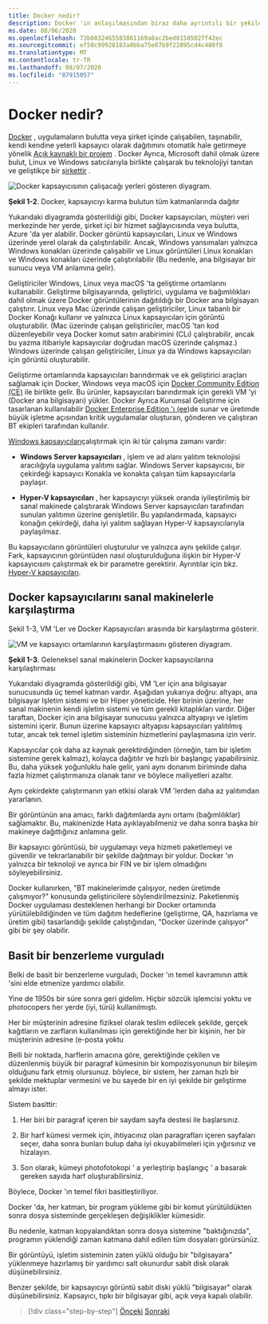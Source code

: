 ```yaml
---
title: Docker nedir?
description: Docker 'ın anlaşılmasından biraz daha ayrıntılı bir şekilde yararlandığınızda, size yardımcı olabilecek basit bir benzerleme vurguladı.
ms.date: 08/06/2020
ms.openlocfilehash: 73b6032465583861169a8ac2bed81585027f42ec
ms.sourcegitcommit: ef50c99928183a0bba75e07b9f22895cd4c480f8
ms.translationtype: MT
ms.contentlocale: tr-TR
ms.lasthandoff: 08/07/2020
ms.locfileid: "87915057"
---
```

# <a name="what-is-docker"></a>Docker nedir?

[Docker](https://www.docker.com/) , uygulamaların bulutta veya şirket içinde çalışabilen, taşınabilir, kendi kendine yeterli kapsayıcı olarak dağıtımını otomatik hale getirmeye yönelik [Açık kaynaklı bir projem](https://github.com/docker/docker) . Docker Ayrıca, Microsoft dahil olmak üzere bulut, Linux ve Windows satıcılarıyla birlikte çalışarak bu teknolojiyi tanıtan ve geliştikçe bir [şirkettir](https://www.docker.com/) .

![Docker kapsayıcısının çalışacağı yerleri gösteren diyagram.](./media/what-is-docker/docker-containers-run-anywhere.png)

**Şekil 1-2**. Docker, kapsayıcıyı karma bulutun tüm katmanlarında dağıtır

Yukarıdaki diyagramda gösterildiği gibi, Docker kapsayıcıları, müşteri veri merkezinde her yerde, şirket içi bir hizmet sağlayıcısında veya bulutta, Azure 'da yer alabilir. Docker görüntü kapsayıcıları, Linux ve Windows üzerinde yerel olarak da çalıştırılabilir. Ancak, Windows yansımaları yalnızca Windows konakları üzerinde çalışabilir ve Linux görüntüleri Linux konakları ve Windows konakları üzerinde çalıştırılabilir (Bu nedenle, ana bilgisayar bir sunucu veya VM anlamına gelir).

Geliştiriciler Windows, Linux veya macOS 'ta geliştirme ortamlarını kullanabilir. Geliştirme bilgisayarında, geliştirici, uygulama ve bağımlılıkları dahil olmak üzere Docker görüntülerinin dağıtıldığı bir Docker ana bilgisayarı çalıştırır. Linux veya Mac üzerinde çalışan geliştiriciler, Linux tabanlı bir Docker Konağı kullanır ve yalnızca Linux kapsayıcıları için görüntü oluşturabilir. (Mac üzerinde çalışan geliştiriciler, macOS 'tan kod düzenleyebilir veya Docker komut satırı arabirimini (CLı) çalıştırabilir, ancak bu yazma itibariyle kapsayıcılar doğrudan macOS üzerinde çalışmaz.) Windows üzerinde çalışan geliştiriciler, Linux ya da Windows kapsayıcıları için görüntü oluşturabilir.

Geliştirme ortamlarında kapsayıcıları barındırmak ve ek geliştirici araçları sağlamak için Docker, Windows veya macOS için [Docker Community Edition (CE)](https://www.docker.com/community-edition) ile birlikte gelir. Bu ürünler, kapsayıcıları barındırmak için gerekli VM 'yi (Docker ana bilgisayarı) yükler. Docker Ayrıca Kurumsal Geliştirme için tasarlanan kullanılabilir [Docker Enterprise Edition 'ı (ee)](https://www.docker.com/enterprise-edition)de sunar ve üretimde büyük işletme açısından kritik uygulamalar oluşturan, gönderen ve çalıştıran BT ekipleri tarafından kullanılır.

[Windows kapsayıcıları](/virtualization/windowscontainers/about/)çalıştırmak için iki tür çalışma zamanı vardır:

- **Windows Server kapsayıcıları** , işlem ve ad alanı yalıtım teknolojisi aracılığıyla uygulama yalıtımı sağlar. Windows Server kapsayıcısı, bir çekirdeği kapsayıcı Konakla ve konakta çalışan tüm kapsayıcılarla paylaşır.

- **Hyper-V kapsayıcıları** , her kapsayıcıyı yüksek oranda iyileştirilmiş bir sanal makinede çalıştırarak Windows Server kapsayıcıları tarafından sunulan yalıtımın üzerine genişletilir. Bu yapılandırmada, kapsayıcı konağın çekirdeği, daha iyi yalıtım sağlayan Hyper-V kapsayıcılarıyla paylaşılmaz.

Bu kapsayıcıların görüntüleri oluşturulur ve yalnızca aynı şekilde çalışır. Fark, kapsayıcının görüntüden nasıl oluşturulduğuna ilişkin bir Hyper-V kapsayıcısını çalıştırmak ek bir parametre gerektirir. Ayrıntılar için bkz. [Hyper-V kapsayıcıları](https://docs.microsoft.com/virtualization/windowscontainers/manage-containers/hyperv-container).

## <a name="comparing-docker-containers-with-virtual-machines"></a>Docker kapsayıcılarını sanal makinelerle karşılaştırma

Şekil 1-3, VM 'Ler ve Docker Kapsayıcıları arasında bir karşılaştırma gösterir.

![VM ve kapsayıcı ortamlarının karşılaştırmasını gösteren diyagram.](./media/what-is-docker/comparison-vms-docker-conatiners.png)

**Şekil 1-3**. Geleneksel sanal makinelerin Docker kapsayıcılarına karşılaştırması

Yukarıdaki diyagramda gösterildiği gibi, VM 'Ler için ana bilgisayar sunucusunda üç temel katman vardır. Aşağıdan yukarıya doğru: altyapı, ana bilgisayar Işletim sistemi ve bir Hiper yöneticide. Her birinin üzerine, her sanal makinenin kendi işletim sistemi ve tüm gerekli kitaplıkları vardır. Diğer taraftan, Docker için ana bilgisayar sunucusu yalnızca altyapıyı ve işletim sistemini içerir. Bunun üzerine kapsayıcı altyapısı kapsayıcıları yalıtılmış tutar, ancak tek temel işletim sisteminin hizmetlerini paylaşmasına izin verir.

Kapsayıcılar çok daha az kaynak gerektirdiğinden (örneğin, tam bir işletim sistemine gerek kalmaz), kolayca dağıtılır ve hızlı bir başlangıç yapabilirsiniz. Bu, daha yüksek yoğunluklu hale gelir, yani aynı donanım biriminde daha fazla hizmet çalıştırmanıza olanak tanır ve böylece maliyetleri azaltır.

Aynı çekirdekte çalıştırmanın yan etkisi olarak VM 'lerden daha az yalıtımdan yararlanın.

Bir görüntünün ana amacı, farklı dağıtımlarda aynı ortamı (bağımlılıklar) sağlamaktır. Bu, makinenizde Hata ayıklayabilmeniz ve daha sonra başka bir makineye dağıttığınız anlamına gelir.

Bir kapsayıcı görüntüsü, bir uygulamayı veya hizmeti paketlemeyi ve güvenilir ve tekrarlanabilir bir şekilde dağıtmayı bir yoldur. Docker 'ın yalnızca bir teknoloji ve ayrıca bir FIN ve bir işlem olmadığını söyleyebilirsiniz.

Docker kullanırken, "BT makinelerimde çalışıyor, neden üretimde çalışmıyor?" konusunda geliştiricilere söylendirilmezsiniz. Paketlenmiş Docker uygulaması desteklenen herhangi bir Docker ortamında yürütülebildiğinden ve tüm dağıtım hedeflerine (geliştirme, QA, hazırlama ve üretim gibi) tasarlandığı şekilde çalıştığından, "Docker üzerinde çalışıyor" gibi bir şey olabilir.

## <a name="a-simple-analogy"></a>Basit bir benzerleme vurguladı

Belki de basit bir benzerleme vurguladı, Docker 'ın temel kavramının attık 'sini elde etmenize yardımcı olabilir.

Yine de 1950s bir süre sonra geri gidelim. Hiçbir sözcük işlemcisi yoktu ve photocopers her yerde (iyi, türü) kullanılmıştı.

Her bir müşterinin adresine fiziksel olarak teslim edilecek şekilde, gerçek kağıtların ve zarfların kullanılması için gerektiğinde her bir kişinin, her bir müşterinin adresine (e-posta yoktu

Belli bir noktada, harflerin amacına göre, gerektiğinde çekilen ve düzenlenmiş büyük bir paragraf kümesinin bir kompozisyonunun bir bileşim olduğunu fark etmiş olursunuz. böylece, bir sistem, her zaman hızlı bir şekilde mektuplar vermesini ve bu sayede bir en iyi şekilde bir geliştirme almayı ister.

Sistem basittir:

1. Her biri bir paragraf içeren bir saydam sayfa destesi ile başlarsınız.

2. Bir harf kümesi vermek için, ihtiyacınız olan paragrafları içeren sayfaları seçer, daha sonra bunları bulup daha iyi okuyabilmeleri için yığırsınız ve hizalayın.

3. Son olarak, kümeyi photofotokopi ' a yerleştirip başlangıç ' a basarak gereken sayıda harf oluşturabilirsiniz.

Böylece, Docker 'ın temel fikri basitleştiriliyor.

Docker 'da, her katman, bir program yükleme gibi bir komut yürütüldükten sonra dosya sisteminde gerçekleşen değişiklikler kümesidir.

Bu nedenle, katman kopyalandıktan sonra dosya sistemine "baktığınızda", programın yüklendiği zaman katmana dahil edilen tüm dosyaları görürsünüz.

Bir görüntüyü, işletim sisteminin zaten yüklü olduğu bir "bilgisayara" yüklenmeye hazırlamış bir yardımcı salt okunurdur sabit disk olarak düşünebilirsiniz.

Benzer şekilde, bir kapsayıcıyı görüntü sabit diski yüklü "bilgisayar" olarak düşünebilirsiniz. Kapsayıcı, tıpkı bir bilgisayar gibi, açık veya kapalı olabilir.

>[!div class="step-by-step"]
>[Önceki](introduction-to-containers-and-docker.md) 
> [Sonraki](docker-terminology.md)
